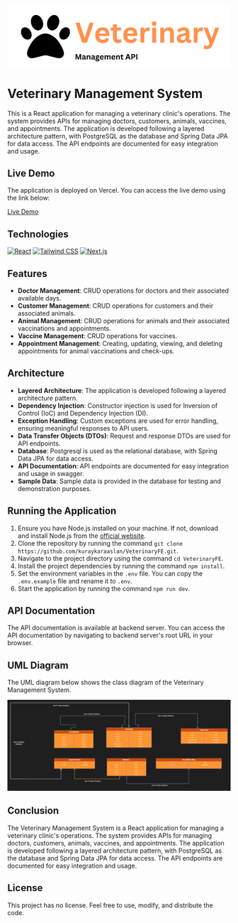 ![veterinary](/static/logo.png)

# Veterinary Management System

This is a React application for managing a veterinary clinic's operations. The system provides APIs for managing doctors, customers, animals, vaccines, and appointments. The application is developed following a layered architecture pattern, with PostgreSQL as the database and Spring Data JPA for data access. The API endpoints are documented for easy integration and usage.

## Live Demo

The application is deployed on Vercel. You can access the live demo using the link below:

[Live Demo](https://veterinary-psi.vercel.app/)

## Technologies

[![React](https://img.shields.io/badge/-React-61DAFB?logo=react&logoColor=white)](https://reactjs.org/)
[![Tailwind CSS](https://img.shields.io/badge/-Tailwind%20CSS-38B2AC?logo=tailwind-css&logoColor=white)](https://tailwindcss.com/)
[![Next.js](https://img.shields.io/badge/-Next.js-000000?logo=next-dot-js&logoColor=white)](https://nextjs.org/)

## Features

- **Doctor Management**: CRUD operations for doctors and their associated available days.
- **Customer Management**: CRUD operations for customers and their associated animals.
- **Animal Management**: CRUD operations for animals and their associated vaccinations and appointments.
- **Vaccine Management**: CRUD operations for vaccines.
- **Appointment Management**: Creating, updating, viewing, and deleting appointments for animal vaccinations and check-ups.

## Architecture
- **Layered Architecture**: The application is developed following a layered architecture pattern.
- **Dependency Injection**: Constructor injection is used for Inversion of Control (IoC) and Dependency Injection (DI).
- **Exception Handling**: Custom exceptions are used for error handling, ensuring meaningful responses to API users.
- **Data Transfer Objects (DTOs)**: Request and response DTOs are used for API endpoints.
- **Database**: Postgresql is used as the relational database, with Spring Data JPA for data access.
- **API Documentation**: API endpoints are documented for easy integration and usage in swagger.
- **Sample Data**: Sample data is provided in the database for testing and demonstration purposes.

## Running the Application

1. Ensure you have Node.js installed on your machine. If not, download and install Node.js from the [official website](https://nodejs.org/).
2. Clone the repository by running the command `git clone https://github.com/kuraykaraaslan/VeterinaryFE.git`.
3. Navigate to the project directory using the command `cd VeterinaryFE`.
4. Install the project dependencies by running the command `npm install`.
5. Set the environment variables in the `.env` file. You can copy the `.env.example` file and rename it to `.env`.
6. Start the application by running the command `npm run dev`.

## API Documentation

The API documentation is available at backend server. You can access the API documentation by navigating to backend server's root URL in your browser.


## UML Diagram

The UML diagram below shows the class diagram of the Veterinary Management System.

![UML Diagram](/static/uml.png)



## Conclusion

The Veterinary Management System is a React application for managing a veterinary clinic's operations. The system provides APIs for managing doctors, customers, animals, vaccines, and appointments. The application is developed following a layered architecture pattern, with PostgreSQL as the database and Spring Data JPA for data access. The API endpoints are documented for easy integration and usage.

## License

This project has no license. Feel free to use, modify, and distribute the code.


